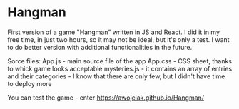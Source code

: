 # Hangman
First version of a game "Hangman" written in JS and React. I did it in my free time, in just two hours, so it may not be ideal, but it's only a test. I want to do better version with additional functionalities in the future.

Sorce files:
App.js - main source file of the app
App.css - CSS sheet, thanks to whick game looks acceptable
mysteries.js - it contains an array of entries and their categories - I know that there are only few, but I didn't have time to deploy more

You can test the game - enter https://awojciak.github.io/Hangman/
